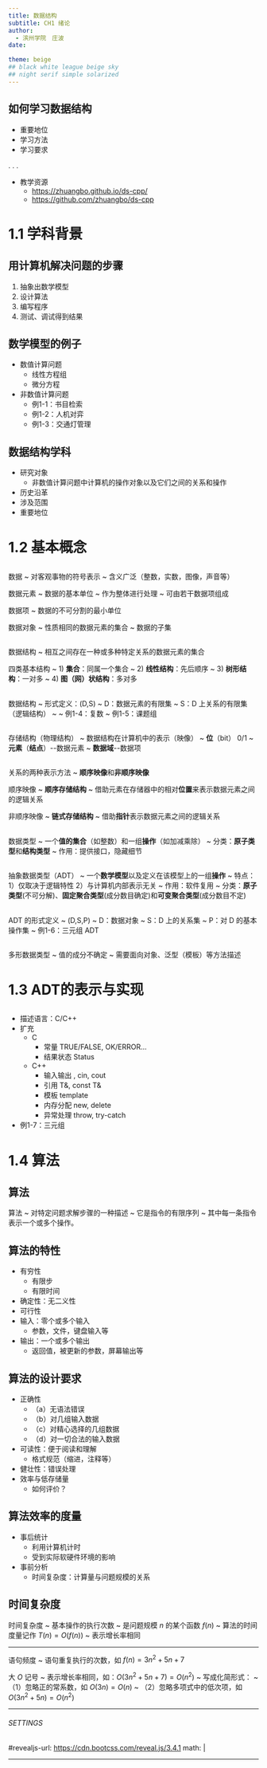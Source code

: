 ```yaml
---
title: 数据结构
subtitle: CH1 绪论
author:
  - 滨州学院　庄波
date: 

theme: beige
## black white league beige sky
## night serif simple solarized
---
```


## 如何学习数据结构

  - 重要地位
  - 学习方法
  - 学习要求

. . .

  - 教学资源
    - https://zhuangbo.github.io/ds-cpp/
    - https://github.com/zhuangbo/ds-cpp

# 1.1 学科背景

## 用计算机解决问题的步骤

  1) 抽象出数学模型
  2) 设计算法
  3) 编写程序
  4) 测试、调试得到结果

## 数学模型的例子

  - 数值计算问题
    - 线性方程组
    - 微分方程
  - 非数值计算问题
    - 例1-1：书目检索
    - 例1-2：人机对弈
    - 例1-3：交通灯管理

## 数据结构学科

  - 研究对象
    - 非数值计算问题中计算机的操作对象以及它们之间的关系和操作
  - 历史沿革
  - 涉及范围
  - 重要地位

# 1.2 基本概念

##

数据
  ~ 对客观事物的符号表示
  ~ 含义广泛（整数，实数，图像，声音等）

数据元素
  ~ 数据的基本单位
  ~ 作为整体进行处理
  ~ 可由若干数据项组成

数据项
  ~ 数据的不可分割的最小单位

数据对象
  ~ 性质相同的数据元素的集合
  ~ 数据的子集

##

数据结构
  ~ 相互之间存在一种或多种特定关系的数据元素的集合

四类基本结构
  ~ 1) **集合**：同属一个集合
  ~ 2) **线性结构**：先后顺序
  ~ 3) **树形结构**：一对多
  ~ 4) **图（网）状结构**：多对多

##

数据结构
  ~ 形式定义：(D,S)
  ~ D：数据元素的有限集
  ~ S：D 上关系的有限集（逻辑结构）
  ~ 
  ~ 例1-4：复数
  ~ 例1-5：课题组

##

存储结构（物理结构）
  ~ 数据结构在计算机中的表示（映像）
  ~ **位**（bit） 0/1
  ~ **元素**（**结点**）--数据元素
  ~ **数据域**--数据项

##

关系的两种表示方法
  ~ **顺序映像**和**非顺序映像**

顺序映像
  ~ **顺序存储结构**
  ~ 借助元素在存储器中的相对**位置**来表示数据元素之间的逻辑关系

非顺序映像
  ~ **链式存储结构**
  ~ 借助**指针**表示数据元素之间的逻辑关系

##

数据类型
  ~ 一个**值的集合**（如整数）和一组**操作**（如加减乘除）
  ~ 分类：**原子类型**和**结构类型**
  ~ 作用：提供接口，隐藏细节

##

抽象数据类型（ADT）
  ~ 一个**数学模型**以及定义在该模型上的一组**操作**
  ~ 特点：1）仅取决于逻辑特性 2）与计算机内部表示无关
  ~ 作用：软件复用
  ~ 分类：**原子类型**(不可分解)、**固定聚合类型**(成分数目确定)和**可变聚合类型**(成分数目不定)

##

ADT 的形式定义
  ~ (D,S,P)
  ~ D：数据对象
  ~ S：D 上的关系集
  ~ P：对 D 的基本操作集
  ~ 例1-6：三元组 ADT

##

多形数据类型
  ~ 值的成分不确定
  ~ 需要面向对象、泛型（模板）等方法描述

# 1.3 ADT的表示与实现

## 

  - 描述语言：C/C++
  - 扩充
    - C
        - 常量 TRUE/FALSE, OK/ERROR...
        - 结果状态 Status
    - C++
        - 输入输出 <iostream>, cin, cout
        - 引用 T&, const T&
        - 模板 template<typename T>
        - 内存分配 new, delete
        - 异常处理 throw, try-catch
  - 例1-7：三元组

# 1.4 算法

## 算法

算法
  ~ 对特定问题求解步骤的一种描述
  ~ 它是指令的有限序列
  ~ 其中每一条指令表示一个或多个操作。

## 算法的特性
  - 有穷性
    * 有限步
    * 有限时间 
  - 确定性：无二义性
  - 可行性
  - 输入：零个或多个输入
    * 参数，文件，键盘输入等
  - 输出：一个或多个输出
    * 返回值，被更新的参数，屏幕输出等

## 算法的设计要求

  - 正确性
      - （a）无语法错误
      - （b）对几组输入数据
      - （c）对精心选择的几组数据
      - （d）对一切合法的输入数据
  - 可读性：便于阅读和理解
      - 格式规范（缩进，注释等）
  - 健壮性：错误处理
  - 效率与低存储量
      - 如何评价？

## 算法效率的度量

  - 事后统计
    - 利用计算机计时
    - 受到实际软硬件环境的影响
  - 事前分析
    - 时间复杂度：计算量与问题规模的关系

## 时间复杂度

时间复杂度
  ~ 基本操作的执行次数
  ~ 是问题规模 $n$ 的某个函数 $f(n)$
  ~ 算法的时间度量记作 $T(n)=O(f(n))$
  ~ 表示增长率相同

- - -

语句频度
  ~ 语句重复执行的次数，如 $f(n)=3n^2+5n+7$

大 $O$ 记号
  ~ 表示增长率相同，如：$O(3n^2+5n+7)=O(n^2)$
  ~ 写成化简形式：
  ~ （1）忽略正的常系数，如 $O(3n)=O(n)$
  ~ （2）忽略多项式中的低次项，如 $O(3n^2+5n)=O(n^2)$

---
###### SETTINGS ######
#revealjs-url: https://cdn.bootcss.com/reveal.js/3.4.1
math: |
  <script type="text/x-mathjax-config">
  MathJax.Hub.Config({showMathMenu:false,
  TeX:{equationNumbers:{autoNumber:'AMS'}}});
  </script>
  <script type="text/javascript" async 
  src="MathJax/MathJax.js?config=TeX-AMS_HTML">
  </script>
---
